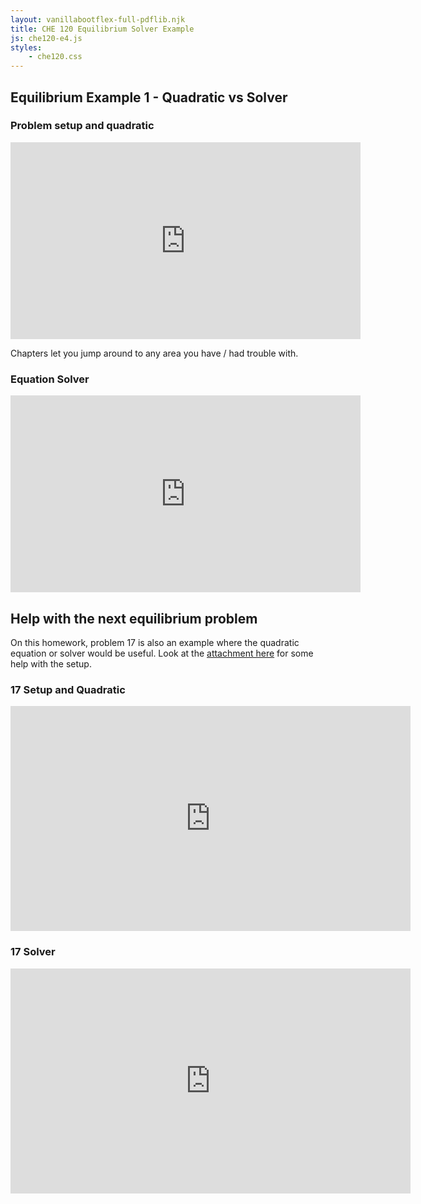 ```yaml
---
layout: vanillabootflex-full-pdflib.njk
title: CHE 120 Equilibrium Solver Example
js: che120-e4.js
styles:
	- che120.css
---
```


## Equilibrium Example 1 - Quadratic vs Solver



### Problem setup and quadratic

<iframe width="560" height="315" src="https://www.youtube.com/embed/n_gbIUqt7UQ" title="YouTube video player" frameborder="0" allow="accelerometer; autoplay; clipboard-write; encrypted-media; gyroscope; picture-in-picture" allowfullscreen></iframe>

Chapters let you jump around to any area you have / had trouble with.

### Equation Solver

<iframe width="560" height="315" src="https://www.youtube.com/embed/iV2n2xG3z3Y" title="YouTube video player" frameborder="0" allow="accelerometer; autoplay; clipboard-write; encrypted-media; gyroscope; picture-in-picture" allowfullscreen></iframe>



## Help with the next equilibrium problem

On this homework, problem 17 is also an example where the quadratic equation or solver would be useful. Look at the [attachment here](/img/17-aktiv-start.pdf) for some help with the setup.



### 17 Setup and Quadratic

<iframe width="640" height="360" src="https://www.youtube.com/embed/0ZXZSFXsZMg?si=KqjSil8-l_hRzjZd" title="YouTube video player" frameborder="0" allow="accelerometer; autoplay; clipboard-write; encrypted-media; gyroscope; picture-in-picture; web-share" referrerpolicy="strict-origin-when-cross-origin" allowfullscreen></iframe>


### 17 Solver

<iframe width="640" height="360" src="https://www.youtube.com/embed/NRs7m3TTi8s?si=hzJ0mV1NcjG8BLCy" title="YouTube video player" frameborder="0" allow="accelerometer; autoplay; clipboard-write; encrypted-media; gyroscope; picture-in-picture; web-share" referrerpolicy="strict-origin-when-cross-origin" allowfullscreen></iframe>